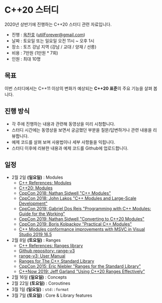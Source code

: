 # C++20 스터디

2020년 상반기에 진행하는 C++20 스터디 관련 자료입니다.

- 진행 : [옥찬호](https://github.com/utilForever) (utilForever@gmail.com)
- 날짜 : 토요일 또는 일요일 오전 11시 ~ 오후 1시
- 장소 : 토즈 강남 지역 (강남 / 교대 / 양재 / 선릉)
- 비용 : 7만원 (1만원 * 7회)
- 인원 : 최대 10명

## 목표

이번 스터디에서는 C++11 이상의 변화가 예상되는 **C++20 표준**의 주요 기능을 살펴 봅니다.

## 진행 방식

- 각 주에 진행하는 내용과 관련해 동영상을 미리 시청합니다.
- 스터디 시간에는 동영상을 보면서 궁금했던 부분을 질문/답변하거나 관련 내용을 리뷰합니다.
- 예제 코드를 살펴 보며 사용법이나 세부 사항들을 익힙니다.
- 스터디 이후에 리뷰한 내용과 예제 코드를 Github에 업로드합니다.

## 일정

- 2월 2일 **(일요일)** : Modules
  - [C++ References: Modules](https://en.cppreference.com/w/cpp/language/modules)
  - [C++20: Modules](https://www.modernescpp.com/index.php/c-20-modules)
  - [CppCon 2018: Nathan Sidwell "C++ Modules"](https://www.youtube.com/watch?v=xi2lTaC5p0I)
  - [CppCon 2018: John Lakos "C++ Modules and Large-Scale Development"](https://www.youtube.com/watch?v=K_fTl_hIEGY)
  - [CppCon 2019: Gabriel Dos Reis "Programming with C++ Modules: Guide for the Working"](https://www.youtube.com/watch?v=tjSuKOz5HK4)
  - [CppCon 2019: Nathan Sidwell "Converting to C++20 Modules"](https://www.youtube.com/watch?v=KVsWIEw3TTw)
  - [CppCon 2019: Boris Kolpackov "Practical C++ Modules"](https://www.youtube.com/watch?v=szHV6RdQdg8)
  - [C++ Modules conformance improvements with MSVC in Visual Studio 2019 16.5](https://devblogs.microsoft.com/cppblog/c-modules-conformance-improvements-with-msvc-in-visual-studio-2019-16-5/)
- 2월 8일 **(토요일)** : Ranges
  - [C++ References: Ranges library](https://en.cppreference.com/w/cpp/ranges)
  - [Github repository: range-v3](https://github.com/ericniebler/range-v3)
  - [range-v3: User Manual](https://ericniebler.github.io/range-v3)
  - [Ranges for The C++ Standard Library](https://channel9.msdn.com/Events/Channel9-Korea/cplusplus/Ranges-for-The-C-Standard-Library)
  - [CppCon 2015: Eric Niebler "Ranges for the Standard Library"](https://www.youtube.com/watch?v=mFUXNMfaciE)
  - [C++Now 2019: Jeff Garland "Using C++20 Ranges Effectively"](https://www.youtube.com/watch?v=VmWS-9idT3s)
- 2월 16일 **(일요일)** : Concepts
- 2월 22일 **(토요일)** : Coroutines
- 3월 1일 **(일요일)** : `std::format`
- 3월 7일 **(토요일)** : Core & Library features
